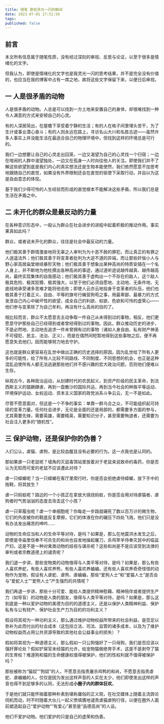 ```yaml
---
title: 随笔 那些灵光一闪的瞬间
date: 2023-07-01 17:51:59
tags:
published: false
---
```


## 前言

本文所有信息属于随笔性质，没有经过深刻的审视、反思与论证，以至于很多是情绪化的文字。

但我认为，即使是情绪化的文字也是我灵光一闪的思考结果，并不是完全没有价值的，也应当在我的博客中占有一席之地，故将这些文字保留下来，以便日后审视。

## 一 人是很矛盾的动物

人是很矛盾的动物。人总是可以找到一方土地来安置自己的身体，却很难找到一种令人满意的方式来安顿自己的心灵。

有的人深居简出，在屋檐下享受着宁静的生活；有的人在格子间里埋头苦干，为了生计或事业潜心奋斗；有的人则永远在路上，寻访名山大川和名胜古迹——虽然许多人事实上并没能生活在最适合自己的物理环境中，但找到这样的环境总是可行的。

我们一边想要让自己的心灵走出囚笼，一边又渴望为自己的心灵找一个归宿；一边在喧闹的人群中渴望独处，一边又在孤身一人时向往他人的关注。即使我们并不了解这些欲望到底是我们内心的真实想法还是生物本能使然，我们依然愿意不加思考地跟随自己的直觉，如果没有外界限制还会在直觉的驱使下采取行动，并自以为这是自由意志的体现。

基于我们少得可怜的人生经验而形成的直觉根本不能解决这些矛盾，所以我们总是生活在矛盾之中。

## 二 未开化的群众是最反动的力量

在各种意识形态中，一般认为群众在社会进步的进程中起着积极的推动作用。事实果真如此吗？

群众，或者说未开化的群众，往往是社会中最反动的力量。

他们极其善于群情激奋地将无辜之人审判为为十恶不赦的罪犯，而让真正的有罪之人逍遥法外；他们极其善于将变革者批判为大逆不道的异端，而让那些奸佞小人与野心家高居庙堂继续暴殄天物；他们极其善于想象出某种高尚的特质安插在一个名人身上，并不断地为他杜撰出各种高尚的事迹，通过道听途说越传越真、越传越高尚，最终实现集体的自我感动；他们极其善于虚构出一个不存在的敌人，这个敌人极其危险、极其狡猾、极其强大，以至于他们必须自愿地、主动地、无条件地、无底线地承受诸多苦难才能将他击败；即使人云亦云地投身于变革者的队伍，他们也极其善于打着正义、自由、平等的旗号行蝇营狗苟之事，用最卑鄙、最暴力的方式发泄自己内心中破坏性的欲望，成全自己的利欲、权欲、色欲和可怜的虚荣心——他们参与变革除了为自己牟利，再没有什么高尚的目的了。

相比较而言，群众不太愿意去主动争取一件自己从未得到过的事物，相反，他们更愿意守护那些自己已经得到或者曾经得到过的事物。因此，群众推动历史的进步，不是必然地、主动地去追求一件未曾拥有过的事物（诸如人身自由、私有财产神圣不可侵犯、民主、法治、正义），而是在偶然间短暂地得到这些事物之后，便不再愿意失去他们，因而能够努力地去守护。

这也就是群众更容易在乱世中做出正确的历史选择的原因，因为乱世给了所有人更多的可能性，给了所有人比较不同路线、不同制度、不同思想的机会，也正是这种混乱迫使所有人都无法逃避那些他们并不感兴趣的宏大政治问题，否则他们便难以生存。

纵观古今，各种政治运动，从封建时代的农民起义，到资产阶级的民主革命，到法西斯主义的猖獗肆虐，再到一盘散沙的国际共运，再到当今社会的种族平等运动、环境保护运动、女权运动、资本主义国家的政党派系斗争云云，无一不是如此。

尽管不愿意面对，但这是一个不争的事实：单靠一群乌合之众，不可能组织起可持续的变革力量。任何社会进步，无论是全面的还是局部的，都需要多方面的参与，尤其需要先锋，需要英雄，需要精英，需要知识分子，甚至需要殉道者，还需要为社会注入更多的“随机性”。

## 三 保护动物，还是保护你的伪善？

人们公认，虐猫、虐狗，是比较血腥且没有必要的行为。这一点我也是认同的。

那如果虐一只老鼠呢？墙角的灭鼠毒饵站里放着对于老鼠来说致命的毒药，你是否认为无知而可爱的老鼠不应该遭此对待？

虐一只蟑螂呢？当一只蟑螂在客厅里爬行时，你是否会拒绝虐待蟑螂，放下手中的拖鞋，将其放生？

虐一只蚂蚁呢？路边的一个小孩正在拿放大镜烧蚂蚁，你是否会用对待虐猫者、虐狗者时气势汹汹的态度去攻击这个小孩？

虐一只草履虫呢？虐一个单细胞呢？你每走一步路就碾死了数以百万计的微生物，它们的外皮被你的鞋底反复摩擦，它们的体液在你的碾压下四处飞溅，他们只是没有办法发出痛苦的呻吟……

动物的生命应当和人的生命平等对待，是吗？如果是，那么在地震洪水发生之后，即使是寺庙里信奉不可杀生的和尚也自发地操起屠刀，杀鸡宰羊侍奉灾民中的临盆产妇，这是不是一种对禽类动物的歧视与谋杀呢？这些和尚是不是应该受到法律的审判或者宗教道德上的谴责呢？

我们退一步讲，那些宠物类的动物值得与人类平等对待，是吗？如果是，那么有些人喜欢养蛇，有些人喜欢养熊，有些人喜欢养蛐蛐，还有些人喜欢养奇奇怪怪的动物作为宠物，假设有人虐蛇、虐熊、虐蛐蛐，那些“爱狗人士”和“爱猫人士”是否会与“爱蛇人士”“爱熊人士”产生强烈的共情呢？

我们再退一步讲，那些十分可爱、能给人类提供精神慰藉、精神陪伴或者提供生产力（如导盲）的动物是人类的朋友，值得与人类平等对待，是吗？如果是，那么这到底是一种以爱护动物的美德为目的的道德主义，还是以保护人类精神利益、保护私有与公有财产、保护社会生产力为目的的功利主义？

假设将其视为一种功利主义，那么通过维护动物权益所带来的社会利益，是否足以弥补为此而付出的社会成本（这包括立法、司法、监管的诸多成本，以及为了维护动物权益而占用公共资源导致的其他社会公益事业的损失）？

假如将其视为一种道德主义，那么假如一只公狗强奸了一只母狗，我们是否应该以强奸罪论处？假如铲屎官未经猫的允许，给宠物猫做绝育手术，这是不是剥夺了猫的生育权？难道狗和猫的生命健康权值得被保护，他们的性权利就不值得被保护吗？

那些被称为“猫奴”“狗奴”的人，不愿意去指责屠杀鸡鸭的和尚，不愿意去指责虐蛇、虐蛐蛐的人，仅仅是因为发出这样声音的人实在太少，他们即使发出这样的声音也得不到足够多的认同，无法形成**小圈子内的群体狂欢**。

于是他们就只能怀揣着那种朴素到堪称庸俗的正义观，在社交媒体上随着主流舆论伺机而动，时不时随着大伙儿一起义愤填膺地谴责虐猫虐狗行径，以便在圈外人面前塑造起自己“爱护动物”“有爱心”甚至是“品德高尚”的人设。

他们不爱护动物。他们爱护的只是自己的虚荣和伪善。
